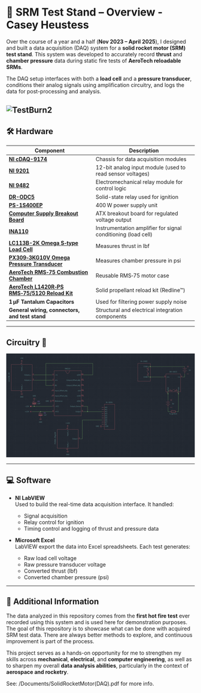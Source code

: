 # 🚀 SRM Test Stand – Overview - Casey Heustess

Over the course of a year and a half (**Nov 2023 – April 2025**), I designed and built a data acquisition (DAQ) system for a **solid rocket motor (SRM) test stand**. This system was developed to accurately record **thrust** and **chamber pressure** data during static fire tests of **AeroTech reloadable SRMs**.

The DAQ setup interfaces with both a **load cell** and a **pressure transducer**, conditions their analog signals using amplification circuitry, and logs the data for post-processing and analysis.

![TestBurn2](https://github.com/casenblurg/OlemissRocketTeam/blob/main/UserManual/Figures/SickRocketPicture.png)
---

## 🛠️ Hardware

| Component | Description |
|----------|-------------|
| [**NI cDAQ-9174**](https://www.ni.com/docs/en-US/bundle/cdaq-9174-specs/page/specs.html) | Chassis for data acquisition modules |
| [**NI 9201**](https://www.ni.com/docs/en-US/bundle/ni-9201-specs/page/specs.html) | 12-bit analog input module (used to read sensor voltages) |
| [**NI 9482**](https://www.ni.com/docs/en-US/bundle/ni-9482-sbrio-9482-specs/resource/ni-9482-sbrio-9482-specs.pdf) | Electromechanical relay module for control logic |
| [**DR-ODC5**](https://www.sensata.com/sites/default/files/a/sensata-dr-series-output-modules-datasheet.pdf) | Solid-state relay used for ignition |
| [**PS-1S400EP**](https://www.computer-world.pro/t-win-ps-1s400ep-400w-p-97811.html) | 400 W power supply unit |
| [**Computer Supply Breakout Board**](https://www.amazon.com/GeeekPi-Breakout-Adapter-Terminal-Computer/dp/B08MC389FQ) | ATX breakout board for regulated voltage output |
| [**INA110**](https://www.ti.com/lit/ds/symlink/ina110.pdf) | Instrumentation amplifier for signal conditioning (load cell) |
| [**LC113B-2K Omega S‑type Load Cell**](https://mx.omega.com/pptst_eng/LC103B.html) | Measures thrust in lbf |
| [**PX309‑3KG10V Omega Pressure Transducer**](https://assets.omega.com/pdf/test-and-measurement-equipment/pressure/pressure-transducers/PX309.pdf) | Measures chamber pressure in psi |
| [**AeroTech RMS‑75 Combustion Chamber**](https://aerotech-rocketry.com/products/product_b2ff983a-e5fe-18d7-055b-b3266c6fedc6) | Reusable RMS‑75 motor case |
| [**AeroTech L1420R‑PS RMS‑75/5120 Reload Kit**](https://aerotech-rocketry.com/products/product_3872d294-577c-353f-9773-6594597dfda3) | Solid propellant reload kit (Redline™) |
| **1 µF Tantalum Capacitors** | Used for filtering power supply noise |
| **General wiring, connectors, and test stand** | Structural and electrical integration components |

---
## Circuitry 🔋

![Thrust Stand Circuit](https://raw.githubusercontent.com/casenblurg/OlemissRocketTeam/main/Main/Figures/ThrustStandCircuit.png)

---
## 💻 Software

- **NI LabVIEW**  
  Used to build the real-time data acquisition interface. It handled:
  - Signal acquisition
  - Relay control for ignition
  - Timing control and logging of thrust and pressure data

- **Microsoft Excel**  
  LabVIEW export the data into Excel spreadsheets. Each test generates:
  - Raw load cell voltage
  - Raw pressure transducer voltage
  - Converted thrust (lbf)
  - Converted chamber pressure (psi)

---

## 📘 Additional Information

The data analyzed in this repository comes from the **first hot fire test** ever recorded using this system and is used here for demonstration purposes. The goal of this repository is to showcase what can be done with acquired SRM test data. There are always better methods to explore, and continuous improvement is part of the process.

This project serves as a hands-on opportunity for me to strengthen my skills across **mechanical**, **electrical**, and **computer engineering**, as well as to sharpen my overall **data analysis abilities**, particularly in the context of **aerospace and rocketry**.

See: /Documents/SolidRocketMotor(DAQ).pdf for more info.

